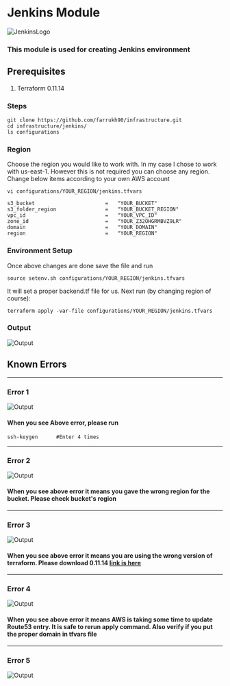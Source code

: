 # Jenkins Module
![JenkinsLogo](https://github.com/farrukh90/infrastructure/blob/master/jenkins/images/Jenkinslogo.png)
### This module is used for creating Jenkins environment
## Prerequisites
1. Terraform 0.11.14

### Steps

```
git clone https://github.com/farrukh90/infrastructure.git
cd infrastructure/jenkins/
ls configurations
```

### Region
Choose the region you would like to work with. In my case I chose to work with us-east-1. However this is not required you can choose any region. Change below items according to your own AWS account


```
vi configurations/YOUR_REGION/jenkins.tfvars

s3_bucket                       =   "YOUR_BUCKET"         
s3_folder_region                =   "YOUR_BUCKET_REGION"               
vpc_id                          =   "YOUR_VPC_ID"            
zone_id                         =   "YOUR_Z32OHGRMBVZ9LR"       
domain                          =   "YOUR_DOMAIN"
region                          =   "YOUR_REGION"
```





### Environment Setup
Once above changes are done save the file and run 
```
source setenv.sh configurations/YOUR_REGION/jenkins.tfvars
```

It will set a proper backend.tf file for us. Next run (by changing region of course):


```
terraform apply -var-file configurations/YOUR_REGION/jenkins.tfvars
```




### Output
![Output](https://github.com/farrukh90/infrastructure/blob/master/jenkins/images/output.png)



## Known Errors
---
### Error 1
![Output](https://github.com/farrukh90/infrastructure/blob/master/jenkins/images/Errors.JPG)
#### When you see Above error, please run 
```
ssh-keygen      #Enter 4 times
```




---
### Error 2 
![Output](https://github.com/farrukh90/infrastructure/blob/master/jenkins/images/RegionError.PNG)

#### When you see above error it means you gave the wrong region for the bucket. Please check bucket's region

---
### Error 3
![Output](https://github.com/farrukh90/infrastructure/blob/master/jenkins/images/TerraforVersionError.png)
#### When you see above error it means you are using the wrong version of terraform. Please download 0.11.14 [link is here](https://releases.hashicorp.com/terraform/0.11.14/)

---


### Error 4
![Output](https://github.com/farrukh90/infrastructure/blob/master/jenkins/images/Timeout.png)
#### When you see above error it means AWS is taking some time to update Route53 entry. It is safe to rerun apply command. Also verify if you put the proper domain in tfvars file

---

### Error 5
![Output](https://github.com/farrukh90/infrastructure/blob/master/jenkins/images/JenkinsVersionError.png)
